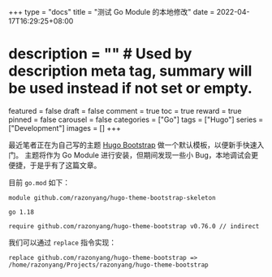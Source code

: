 +++
type = "docs"
title = "测试 Go Module 的本地修改"
date = 2022-04-17T16:29:25+08:00
# description = "" # Used by description meta tag, summary will be used instead if not set or empty.
featured = false
draft = false
comment = true
toc = true
reward = true
pinned = false
carousel = false
categories = ["Go"]
tags = ["Hugo"]
series = ["Development"]
images = []
+++

最近笔者正在为自己写的主题 [Hugo Bootstrap](https://github.com/razonyang/hugo-theme-bootstrap) 做一个默认模板，以便新手快速入门。
主题将作为 Go Module 进行安装，但期间发现一些小 Bug，本地调试会更便捷，于是乎有了这篇文章。

<!--more-->

目前 `go.mod` 如下：

```text
module github.com/razonyang/hugo-theme-bootstrap-skeleton

go 1.18

require github.com/razonyang/hugo-theme-bootstrap v0.76.0 // indirect
```

我们可以通过 `replace` 指令实现：

```text
replace github.com/razonyang/hugo-theme-bootstrap => /home/razonyang/Projects/razonyang/hugo-theme-bootstrap
```

